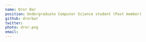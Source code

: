 ```yaml
---
name: Dror Bar
position: Undergraduate Computer Science student (Past member)
github: drorbar
twitter:
photo: dror.png
email: 
---
```


